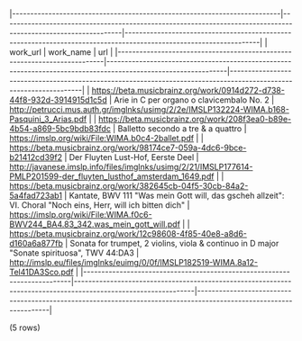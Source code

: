 |--------------------------------------------------------------------------|---------------------------------------------------------------------------------------------------------------|-------------------------------------------------------------------------------------------------------------------|
|                                 work_url                                 |                                                   work_name                                                   |                                                        url                                                        |
|--------------------------------------------------------------------------|---------------------------------------------------------------------------------------------------------------|-------------------------------------------------------------------------------------------------------------------|
| <https://beta.musicbrainz.org/work/0914d272-d738-44f8-932d-3914915d1c5d> | Arie in C per organo o clavicembalo No. 2                                                                     | http://petrucci.mus.auth.gr/imglnks/usimg/2/2e/IMSLP132224-WIMA.b168-Pasquini_3_Arias.pdf                         |
| <https://beta.musicbrainz.org/work/208f3ea0-b89e-4b54-a869-5bc9bdb83fdc> | Balletto secondo a tre & a quattro                                                                            | https://imslp.org/wiki/File:WIMA.b0c4-2ballet.pdf                                                                 |
| <https://beta.musicbrainz.org/work/98174ce7-059a-4dc6-9bce-b21412cd39f2> | Der Fluyten Lust-Hof, Eerste Deel                                                                             | http://javanese.imslp.info/files/imglnks/usimg/2/21/IMSLP177614-PMLP201599-der_fluyten_lusthof_amsterdam_1649.pdf |
| <https://beta.musicbrainz.org/work/382645cb-04f5-30cb-84a2-5a4fad723ab1> | Kantate, BWV 111 "Was mein Gott will, das gscheh allzeit": VI. Choral "Noch eins, Herr, will ich bitten dich" | https://imslp.org/wiki/File:WIMA.f0c6-BWV244_BA4.83_342.was_mein_gott_will.pdf                                    |
| <https://beta.musicbrainz.org/work/12c98608-4f85-40e8-a8d6-d160a6a877fb> | Sonata for trumpet, 2 violins, viola & continuo in D major "Sonate spirituosa", TWV 44:DA3                    | http://imslp.eu/files/imglnks/euimg/0/0f/IMSLP182519-WIMA.8a12-Tel41DA3Sco.pdf                                    |
|--------------------------------------------------------------------------|---------------------------------------------------------------------------------------------------------------|-------------------------------------------------------------------------------------------------------------------|

(5 rows)

